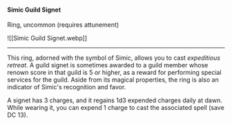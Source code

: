 #### Simic Guild Signet

Ring, uncommon (requires attunement)

![[Simic Guild Signet.webp]]

---

This ring, adorned with the symbol of Simic, allows you to cast *expeditious retreat*. A guild signet is sometimes awarded to a guild member whose renown score in that guild is 5 or higher, as a reward for performing special services for the guild. Aside from its magical properties, the ring is also an indicator of Simic's recognition and favor.

A signet has 3 charges, and it regains 1d3 expended charges daily at dawn. While wearing it, you can expend 1 charge to cast the associated spell (save DC 13).